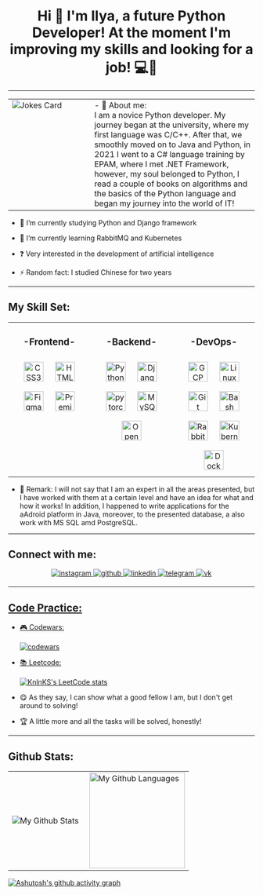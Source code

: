 
# <div align="center">Hi 👋 I'm Ilya, a future Python Developer! At the moment I'm improving my skills and looking for a job! 💻🔎</div>  

---

<table align= "center"><tr><td valign="top" width="25%">
<div align="leftr"> 
<img src="https://readme-jokes.vercel.app/api?hideBorder&theme=cobalt&qColor=%23944bcc&aColor=%23bbdb51" alt="Jokes Card" />
</div>
</td><td valign="top" width="50%">
  
<div align="left" > - 👀 About me:<br>
I am a novice Python developer. My journey began at the university, where my first language was C/C++. After that, we smoothly moved on to Java and Python, in 2021 I went to a C# language training by EPAM, where I met .NET Framework, however, my soul belonged to Python, I read a couple of books on algorithms and the basics of the Python language and began my journey into the world of IT! </div> 
</td></tr></table> 


- 🤯 I’m currently studying Python and Django framework  
  

- 🎯 I’m currently learning RabbitMQ and Kubernetes  
  

- ❓ Very interested in the development of artificial intelligence  
  

- ⚡ Random fact: I studied Chinese for two years  


---

## My Skill Set:  

<table align= "center"><tr><td valign="top" width="33%">
  
### <div align="center">-Frontend-</div> 
<div align="center">  
<a href="https://www.w3schools.com/css/" target="_blank"><img style="margin: 10px" src="https://profilinator.rishav.dev/skills-assets/css3-original-wordmark.svg" alt="CSS3" height="40" /></a>  
<a href="https://en.wikipedia.org/wiki/HTML5" target="_blank"><img style="margin: 10px" src="https://profilinator.rishav.dev/skills-assets/html5-original-wordmark.svg" alt="HTML5" height="40" /></a>  
<a href="https://www.figma.com/" target="_blank"><img style="margin: 10px" src="https://profilinator.rishav.dev/skills-assets/figma-icon.svg" alt="Figma" height="40" /></a>  
<a href="https://www.adobe.com/in/products/premiere.html" target="_blank"><img style="margin: 10px" src="https://profilinator.rishav.dev/skills-assets/adobepremierepro.png" alt="Premiere Pro" height="40" /></a>  
</div>

</td><td valign="top" width="33%">

### <div align="center">-Backend-</div>  
<div align="center">  
<a href="https://www.python.org/" target="_blank"><img style="margin: 10px" src="https://profilinator.rishav.dev/skills-assets/python-original.svg" alt="Python" height="40" /></a>    
<a href="https://www.djangoproject.com/" target="_blank"><img style="margin: 10px" src="https://profilinator.rishav.dev/skills-assets/django-original.svg" alt="Django" height="40" /></a>  
<a href="https://pytorch.org/" target="_blank"><img style="margin: 10px" src="https://profilinator.rishav.dev/skills-assets/pytorch-icon.svg" alt="pytorch" height="40" /></a>  
<a href="https://www.mysql.com/" target="_blank"><img style="margin: 10px" src="https://profilinator.rishav.dev/skills-assets/mysql-original-wordmark.svg" alt="MySQL" height="40" /></a>
<a href="https://opencv.org/" target="_blank"><img style="margin: 10px" src="https://profilinator.rishav.dev/skills-assets/opencv-icon.svg" alt="OpenCV" height="40" /></a>  
</div>

</td><td valign="top" width="33%">



### <div align="center">-DevOps-</div>  
<div align="center">  
<a href="https://cloud.google.com/" target="_blank"><img style="margin: 10px" src="https://profilinator.rishav.dev/skills-assets/google_cloud-icon.svg" alt="GCP" height="40" /></a>  
<a href="https://www.linux.org/" target="_blank"><img style="margin: 10px" src="https://profilinator.rishav.dev/skills-assets/linux-original.svg" alt="Linux" height="40" /></a>  
<a href="https://github.com/" target="_blank"><img style="margin: 10px" src="https://profilinator.rishav.dev/skills-assets/git-scm-icon.svg" alt="Git" height="40" /></a>  
<a href="https://www.gnu.org/software/bash/" target="_blank"><img style="margin: 10px" src="https://profilinator.rishav.dev/skills-assets/gnu_bash-icon.svg" alt="Bash" height="40" /></a>  
<a href="https://www.rabbitmq.com/" target="_blank"><img style="margin: 10px" src="https://profilinator.rishav.dev/skills-assets/rabbitmq-icon.svg" alt="RabbitMQ" height="40" /></a>  
<a href="https://kubernetes.io/" target="_blank"><img style="margin: 10px" src="https://profilinator.rishav.dev/skills-assets/kubernetes-icon.svg" alt="Kubernetes" height="40" /></a>  
<a href="https://www.docker.com/" target="_blank"><img style="margin: 10px" src="https://profilinator.rishav.dev/skills-assets/docker-original-wordmark.svg" alt="Docker" height="40" /></a>  
</div>
  
</td></tr></table> 

- 🎈 Remark: I will not say that I am an expert in all the areas presented, but I have worked with them at a certain level and have an idea for what and how it works! In addition, I happened to write applications for the aAdroid platform in Java, moreover, to the presented database, a also work with MS SQL amd PostgreSQL.

---

## Connect with me:
<div align="center">
<a href="https://instagram.com/https://www.instagram.com/_just_miracle_" target="_blank">
<img src=https://img.shields.io/badge/instagram-%23000000.svg?&style=for-the-badge&logo=instagram&logoColor=white alt=instagram style="margin-bottom: 5px;" />
</a>
<a href="https://github.com/https://github.com/MrSoulfinder" target="_blank">
<img src=https://img.shields.io/badge/github-%2324292e.svg?&style=for-the-badge&logo=github&logoColor=white alt=github style="margin-bottom: 5px;" />
</a>
<a href="https://linkedin.com/in/https://www.linkedin.com/in/ilya-chernookiy-b5b42b258/" target="_blank">
<img src=https://img.shields.io/badge/linkedin-%231E77B5.svg?&style=for-the-badge&logo=linkedin&logoColor=white alt=linkedin style="margin-bottom: 5px;" />
</a> 
<a href="https://t.me/itisfrusty" target="_blank">
<img src=https://img.shields.io/badge/telegram-%23000000.svg?&style=for-the-badge&logo=telegram&logoColor=white alt=telegram style="margin-bottom: 5px;" />
</a>
<a href="https://vk.com/pupsoid341" target="_blank">
<img src=https://img.shields.io/badge/vk-%231E77B5.svg?&style=for-the-badge&logo=vk&logoColor=white alt=vk style="margin-bottom: 5px;" />
</div>  
  
---
  
## Code Practice:

- 🎮 Codewars:<br><br>
![codewars](https://www.codewars.com/users/MrSoulfinder/badges/large)
- 📚 Leetcode:<br><br>
[![KnlnKS's LeetCode stats](https://leetcode-stats-six.vercel.app/api?username=bez_dushi&theme=dark)](https://github.com/MrSoulfinder/leetcode-stats)</div>

- 😋 As they say, I can show what a good fellow I am, but I don't get around to solving!
- 🏆 A little more and all the tasks will be solved, honestly!<br>

---

## Github Stats:  
<table align="center">
  <tr>
    <td>
      <img align="left" src="http://github-readme-streak-stats.herokuapp.com?user=MrSoulfinder&theme=dark&background=000000" alt="My Github Stats" />
    </td>
    <td>
      <img height="195px" align="right" alt="My Github Languages" src="https://github-readme-stats-sigma-five.vercel.app/api/top-langs/?username=MrSoulfinder&layout=compact&theme=vision-friendly-dark" />
    </td>
  </tr>
</table>

[![Ashutosh's github activity graph](https://github-readme-activity-graph.cyclic.app/graph?username=MrSoulfinder&custom_title=--%20This%20is%20my%20activity%20--&theme=merko&hide_border=true)](https://github.com/ashutosh00710/github-readme-activity-graph)
